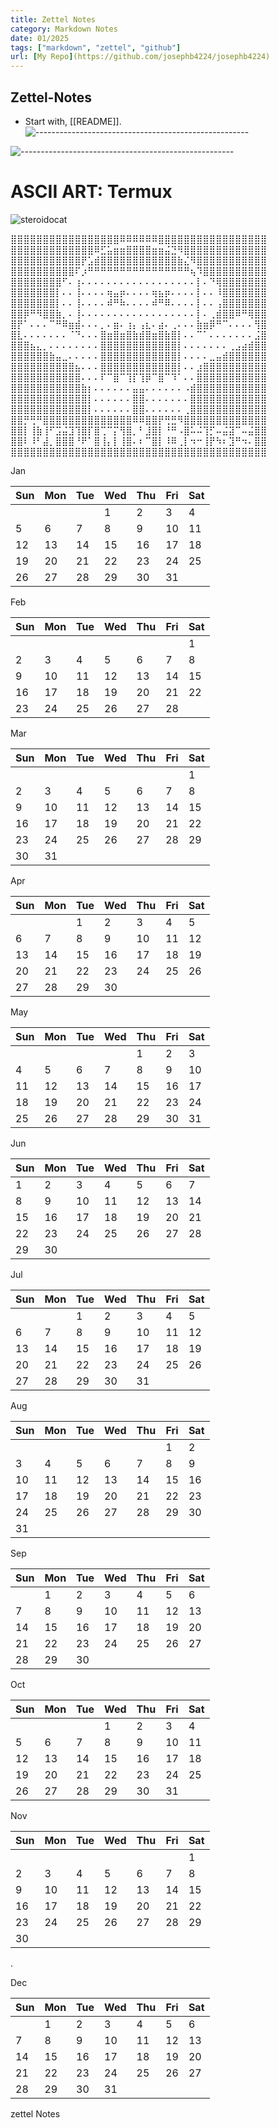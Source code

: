 ```yaml
---
title: Zettel Notes
category: Markdown Notes
date: 01/2025
tags: ["markdown", "zettel", "github"]
url: [My Repo](https://github.com/josephb4224/josephb4224)
---
```


## Zettel-Notes

- Start with, [[README]].
![-----------------------------------------------------](https://raw.githubusercontent.com/andreasbm/readme/master/assets/lines/cloudy.png)

![-----------------------------------------------------](https://raw.githubusercontent.com/andreasbm/readme/master/assets/lines/aqua.png)  

# ASCII ART: Termux
![steroidocat](https://octodex.github.com/images/steroidtocat.png)


⣿⣿⣿⣿⣿⣿⣿⣿⣿⣿⣿⣿⣿⣿⣿⣿⣿⠿⠿⠿⠿⠿⠿⣿⣿⣿⣿⣿⣿⣿⣿⣿⣿⣿⣿⣿⣿⣿⣿⣿
⣿⣿⣿⣿⣿⣿⣿⣿⣿⣿⣿⣿⣿⠿⣋⣥⣶⣶⣿⣿⣿⣿⣶⣶⣬⣙⠻⣿⣿⣿⣿⣿⣿⣿⣿⣿⣿⣿⣿⣿
⣿⣿⣿⣿⣿⣿⣿⣿⣿⣿⣿⡟⣡⣾⣿⣿⣿⣿⣿⣿⣿⣿⣿⣿⣿⣿⣷⣌⠻⣿⣿⣿⣿⣿⣿⣿⣿⣿⣿⣿
⣿⣿⣿⣿⣿⣿⣿⣿⣿⣿⠏⡰⠛⠛⠛⠛⠛⠛⠛⠛⠛⠛⠛⠛⠛⠛⠛⠛⢦⠹⣿⣿⣿⣿⣿⣿⣿⣿⣿⣿
⣿⣿⣿⣿⣿⣿⣿⣿⠋⠄⢰⠄⠄⠄⠄⠄⠄⠄⠄⠄⠄⠄⠄⠄⠄⠄⠄⠄⠄⡇⠄⠙⢿⣿⣿⣿⣿⣿⣿⣿
⣿⣿⣿⣿⣿⣿⣿⡇⠄⠄⢸⠄⠄⠄⠄⢶⣤⡶⠄⠄⠄⠄⢶⣦⡶⠄⠄⠄⠄⡇⠄⠄⠸⣿⣿⣿⣿⣿⣿⣿
⣿⣿⣿⣿⣿⣿⣿⡇⠄⠄⢸⠄⠄⠄⠄⠾⠛⠷⠄⠄⠄⠄⠾⠛⠿⠄⠄⠄⠄⡇⠄⠄⢠⣿⣿⣿⣿⣿⣿⣿
⣿⣿⡿⠛⠻⣿⣿⣷⡀⠄⢸⠄⠄⠄⠄⠄⠄⠄⠄⠄⠄⠄⠄⠄⠄⠄⠄⠄⠄⡇⠄⢀⣾⣿⣿⠿⠛⢿⣿⣿
⣿⡟⠁⠄⠄⠄⠉⠛⠿⣶⣾⠄⠄⠄⡀⠄⣶⠄⢰⡄⢠⣆⠄⣴⠄⢀⠄⠄⠄⣷⣶⡿⠛⠉⠄⠄⠄⠄⢻⣿
⣿⣇⠄⠄⠄⠄⠄⠄⠄⠈⠙⠄⠄⠄⣿⣶⣿⣶⣿⣷⣾⣿⣶⣿⣷⣿⡇⠄⠄⠉⠁⠄⠄⠄⠄⠄⠄⠄⣨⣿
⣿⣿⣿⣦⣄⡀⠄⠄⠄⠄⠄⠄⠄⠄⣿⣿⣿⣿⣿⣿⣿⣿⣿⣿⣿⣿⡇⠄⠄⠄⠄⠄⠄⠄⢀⣠⣴⣾⣿⣿
⣿⣿⣿⣿⣿⣿⣷⣤⣀⠄⠄⠄⠄⠄⣿⣿⣿⣿⣿⣿⣿⣿⣿⣿⣿⣿⡇⠄⠄⠄⠄⣀⣤⣾⣿⣿⣿⣿⣿⣿
⣿⣿⣿⣿⣿⣿⣿⣿⣿⣿⣦⠄⠄⠄⣿⣿⣿⣿⣿⣿⣿⣿⣿⣿⣿⣿⡇⠄⠄⣰⣿⣿⣿⣿⣿⣿⣿⣿⣿⣿
⣿⣿⣿⣿⣿⣿⣿⣿⣿⣿⣿⠄⠄⠄⠏⠉⣿⠉⢹⡏⢹⡿⠉⣿⠉⠹⠁⠄⠄⣿⣿⣿⣿⣿⣿⣿⣿⣿⣿⣿
⣿⣿⣿⣿⣿⣿⣿⣿⣿⣿⣿⣷⡆⠄⠄⠄⠄⠄⠄⣤⣤⠄⠄⠄⠄⠄⠄⠠⣾⣿⣿⣿⣿⣿⣿⣿⣿⣿⣿⣿
⣿⣿⣿⣿⣿⣿⣿⣿⣿⣿⣿⣿⡇⠄⠄⠄⠄⠄⠄⣿⣿⠄⠄⠄⠄⠄⠄⠄⣿⣿⣿⣿⣿⣿⣿⣿⣿⣿⣿⣿
⣿⣿⣿⣿⣿⣿⣿⣿⣿⣿⣿⣿⡇⠄⠄⠄⠄⠄⠄⣿⣿⠄⠄⠄⠄⠄⠄⢀⣿⣿⣿⣿⣿⣿⣿⣿⣿⣿⣿⣿
⣿⣿⡛⢛⠛⣿⣿⣿⣿⣿⣿⣿⣿⣿⣿⣿⣿⣿⣿⠿⠿⣿⣿⡟⢛⣛⠻⣿⣿⣿⣿⣿⣿⣿⣿⣿⣿⣿⣿⣿
⣿⣿⡇⢸⣷⢸⠋⣩⣬⣹⢹⣿⡏⣿⢉⠉⡍⢻⣿⡀⠃⣸⣿⡇⠘⠛⠠⣿⠥⠬⢹⡋⠤⣬⣽⠉⠤⣬⣿⣿
⣿⣿⠇⠸⠃⣼⡀⣿⣿⣿⠘⠟⠁⣿⢸⡄⡇⢸⣿⠄⠆⠉⣿⡇⠸⠿⢀⡇⠲⠒⢸⡟⠳⠆⣹⠛⠲⠄⣿⣿
⣿⣿⣿⣿⣿⣿⣿⣿⣿⣿⣿⣿⣿⣿⣿⣿⣿⣿⣿⣿⣿⣿⣿⣿⣿⣿⣿⣿⣿⣿⣿⣿⣿⣿⣿⣿⣿⣿⣿⣿

Jan

|  Sun  |  Mon  |  Tue  |  Wed  |  Thu  |  Fri  |  Sat  |
|  --  |  --  |  --  |  --  |  --  |  --  |  --  |
|      |      |      |  1  |  2  |  3  |  4  |
|  5  |  6  |  7  |  8  |  9  |  10  |  11  |
|  12  |  13  |  14  |  15  |  16  |  17  |  18  |
|  19  |  20  |  21  |  22  |  23  |  24  |  25  |
|  26  |  27  |  28  |  29  |  30  |  31  |      |

Feb

|  Sun  |  Mon  |  Tue  |  Wed  |  Thu  |  Fri  |  Sat  |
|  --  |  --  |  --  |  --  |  --  |  --  |  --  |
|      |      |      |      |      |      |  1  |
|  2  |  3  |  4  |  5  |  6  |  7  |  8  |
|  9  |  10  |  11  |  12  |  13  |  14  |  15  |
|  16  |  17  |  18  |  19  |  20  |  21  |  22  |
|  23  |  24  |  25  |  26  |  27  |  28  |      |

Mar

|  Sun  |  Mon  |  Tue  |  Wed  |  Thu  |  Fri  |  Sat  |
|  --  |  --  |  --  |  --  |  --  |  --  |  --  |
|      |      |      |      |      |      |  1  |
|  2  |  3  |  4  |  5  |  6  |  7  |  8  |
|  9  |  10  |  11  |  12  |  13  |  14  |  15  |
|  16  |  17  |  18  |  19  |  20  |  21  |  22  |
|  23  |  24  |  25  |  26  |  27  |  28  |  29  |
|  30  |  31  |      |      |      |      |      |

Apr

|  Sun  |  Mon  |  Tue  |  Wed  |  Thu  |  Fri  |  Sat  |
|  --  |  --  |  --  |  --  |  --  |  --  |  --  |
|      |      |  1  |  2  |  3  |  4  |  5  |
|  6  |  7  |  8  |  9  |  10  |  11  |  12  |
|  13  |  14  |  15  |  16  |  17  |  18  |  19  |
|  20  |  21  |  22  |  23  |  24  |  25  |  26  |
|  27  |  28  |  29  |  30  |      |      |      |

May

|  Sun  |  Mon  |  Tue  |  Wed  |  Thu  |  Fri  |  Sat  |
|  --  |  --  |  --  |  --  |  --  |  --  |  --  |
|      |      |      |      |  1  |  2  |  3  |
|  4  |  5  |  6  |  7  |  8  |  9  |  10  |
|  11  |  12  |  13  |  14  |  15  |  16  |  17  |
|  18  |  19  |  20  |  21  |  22  |  23  |  24  |
|  25  |  26  |  27  |  28  |  29  |  30  |  31  |

Jun

|  Sun  |  Mon  |  Tue  |  Wed  |  Thu  |  Fri  |  Sat  |
|  --  |  --  |  --  |  --  |  --  |  --  |  --  |
|  1  |  2  |  3  |  4  |  5  |  6  |  7  |
|  8  |  9  |  10  |  11  |  12  |  13  |  14  |
|  15  |  16  |  17  |  18  |  19  |  20  |  21  |
|  22  |  23  |  24  |  25  |  26  |  27  |  28  |
|  29  |  30  |      |      |      |      |      |

Jul

|  Sun  |  Mon  |  Tue  |  Wed  |  Thu  |  Fri  |  Sat  |
|  --  |  --  |  --  |  --  |  --  |  --  |  --  |
|      |      |  1  |  2  |  3  |  4  |  5  |
|  6  |  7  |  8  |  9  |  10  |  11  |  12  |
|  13  |  14  |  15  |  16  |  17  |  18  |  19  |
|  20  |  21  |  22  |  23  |  24  |  25  |  26  |
|  27  |  28  |  29  |  30  |  31  |      |      |

Aug

|  Sun  |  Mon  |  Tue  |  Wed  |  Thu  |  Fri  |  Sat  |
|  --  |  --  |  --  |  --  |  --  |  --  |  --  |
|      |      |      |      |      |  1  |  2  |
|  3  |  4  |  5  |  6  |  7  |  8  |  9  |
|  10  |  11  |  12  |  13  |  14  |  15  |  16  |
|  17  |  18  |  19  |  20  |  21  |  22  |  23  |
|  24  |  25  |  26  |  27  |  28  |  29  |  30  |
|  31  |      |      |      |      |      |      |

Sep

|  Sun  |  Mon  |  Tue  |  Wed  |  Thu  |  Fri  |  Sat  |
|  --  |  --  |  --  |  --  |  --  |  --  |  --  |
|      |  1  |  2  |  3  |  4  |  5  |  6  |
|  7  |  8  |  9  |  10  |  11  |  12  |  13  |
|  14  |  15  |  16  |  17  |  18  |  19  |  20  |
|  21  |  22  |  23  |  24  |  25  |  26  |  27  |
|  28  |  29  |  30  |      |      |      |      |

Oct

|  Sun  |  Mon  |  Tue  |  Wed  |  Thu  |  Fri  |  Sat  |
|  --  |  --  |  --  |  --  |  --  |  --  |  --  |
|      |      |      |  1  |  2  |  3  |  4  |
|  5  |  6  |  7  |  8  |  9  |  10  |  11  |
|  12  |  13  |  14  |  15  |  16  |  17  |  18  |
|  19  |  20  |  21  |  22  |  23  |  24  |  25  |
|  26  |  27  |  28  |  29  |  30  |  31  |      |

Nov

|  Sun  |  Mon  |  Tue  |  Wed  |  Thu  |  Fri  |  Sat  |
|  --  |  --  |  --  |  --  |  --  |  --  |  --  |
|      |      |      |      |      |      |  1  |
|  2  |  3  |  4  |  5  |  6  |  7  |  8  |
|  9  |  10  |  11  |  12  |  13  |  14  |  15  |
|  16  |  17  |  18  |  19  |  20  |  21  |  22  |
|  23  |  24  |  25  |  26  |  27  |  28  |  29  |
|  30  |      |      |      |      |      |      |
.

Dec

|  Sun  |  Mon  |  Tue  |  Wed  |  Thu  |  Fri  |  Sat  |
|  --  |  --  |  --  |  --  |  --  |  --  |  --  |
|      |  1  |  2  |  3  |  4  |  5  |  6  |
|  7  |  8  |  9  |  10  |  11  |  12  |  13  |
|  14  |  15  |  16  |  17  |  18  |  19  |  20  |
|  21  |  22  |  23  |  24  |  25  |  26  |  27  |
|  28  |  29  |  30  |  31  |      |      |      |

zettel Notes


